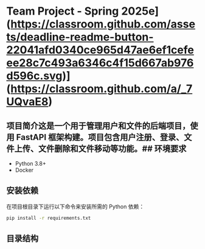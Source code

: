 # Team Project - Spring 2025e](https://classroom.github.com/assets/deadline-readme-button-22041afd0340ce965d47ae6ef1cefeee28c7c493a6346c4f15d667ab976d596c.svg)](https://classroom.github.com/a/_7UQvaE8)
## 项目简介这是一个用于管理用户和文件的后端项目，使用 FastAPI 框架构建。项目包含用户注册、登录、文件上传、文件删除和文件移动等功能。## 环境要求
- Python 3.8+
- Docker

## 安装依赖

在项目根目录下运行以下命令来安装所需的 Python 依赖：

```sh
pip install -r requirements.txt
```

## 目录结构
